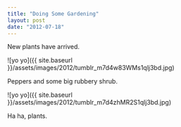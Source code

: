 ```yaml
---
title: "Doing Some Gardening"
layout: post
date: "2012-07-18"
---
```


New plants have arrived.

![yo yo]({{ site.baseurl }}/assets/images/2012/tumblr_m7d4w83WMs1qlj3bd.jpg)

Peppers and some big rubbery shrub.

![yo yo]({{ site.baseurl }}/assets/images/2012/tumblr_m7d4zhMR2S1qlj3bd.jpg)

Ha ha, plants.

